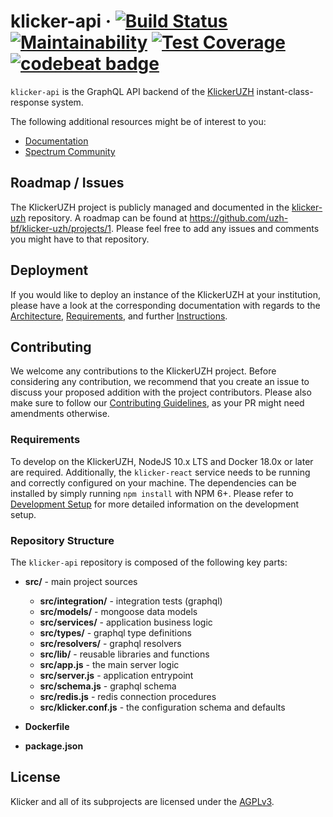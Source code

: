# klicker-api &middot; [![Build Status](https://travis-ci.org/uzh-bf/klicker-api.svg?branch=master)](https://travis-ci.org/uzh-bf/klicker-api) [![Maintainability](https://api.codeclimate.com/v1/badges/e6145f91794546ed622c/maintainability)](https://codeclimate.com/github/uzh-bf/klicker-react/maintainability) [![Test Coverage](https://api.codeclimate.com/v1/badges/e6145f91794546ed622c/test_coverage)](https://codeclimate.com/github/uzh-bf/klicker-react/test_coverage) [![codebeat badge](https://codebeat.co/badges/96559a8d-92aa-46c0-88ff-01c9035c0005)](https://codebeat.co/projects/github-com-uzh-bf-klicker-api-master)

`klicker-api` is the GraphQL API backend of the [KlickerUZH](https://www.klicker.uzh.ch/) instant-class-response system.

The following additional resources might be of interest to you:

- [Documentation](<[Documentation](https://uzh-bf.github.io/klicker-uzh/docs/introduction/getting_started)>)
- [Spectrum Community](https://spectrum.chat/klickeruzh)

## Roadmap / Issues

The KlickerUZH project is publicly managed and documented in the [klicker-uzh](https://github.com/uzh-bf/klicker-uzh) repository. A roadmap can be found at https://github.com/uzh-bf/klicker-uzh/projects/1. Please feel free to add any issues and comments you might have to that repository.

## Deployment

If you would like to deploy an instance of the KlickerUZH at your institution, please have a look at the corresponding documentation with regards to the [Architecture](https://uzh-bf.github.io/klicker-uzh/docs/deployment/deployment_architecture), [Requirements](https://uzh-bf.github.io/klicker-uzh/docs/deployment/deployment_requirements), and further [Instructions](https://uzh-bf.github.io/klicker-uzh/docs/deployment/deployment_docker).

## Contributing

We welcome any contributions to the KlickerUZH project. Before considering any contribution, we recommend that you create an issue to discuss your proposed addition with the project contributors. Please also make sure to follow our [Contributing Guidelines](https://uzh-bf.github.io/klicker-uzh/docs/contributing/contributing_guidelines), as your PR might need amendments otherwise.

### Requirements

To develop on the KlickerUZH, NodeJS 10.x LTS and Docker 18.0x or later are required. Additionally, the `klicker-react` service needs to be running and correctly configured on your machine. The dependencies can be installed by simply running `npm install` with NPM 6+. Please refer to [Development Setup](https://uzh-bf.github.io/klicker-uzh/docs/contributing/contributing_setup) for more detailed information on the development setup.

### Repository Structure

The `klicker-api` repository is composed of the following key parts:

- **src/** - main project sources

  - **src/integration/** - integration tests (graphql)
  - **src/models/** - mongoose data models
  - **src/services/** - application business logic
  - **src/types/** - graphql type definitions
  - **src/resolvers/** - graphql resolvers
  - **src/lib/** - reusable libraries and functions
  - **src/app.js** - the main server logic
  - **src/server.js** - application entrypoint
  - **src/schema.js** - graphql schema
  - **src/redis.js** - redis connection procedures
  - **src/klicker.conf.js** - the configuration schema and defaults

- **Dockerfile**
- **package.json**

## License

Klicker and all of its subprojects are licensed under the [AGPLv3](https://www.gnu.org/licenses/agpl-3.0.de.html).

